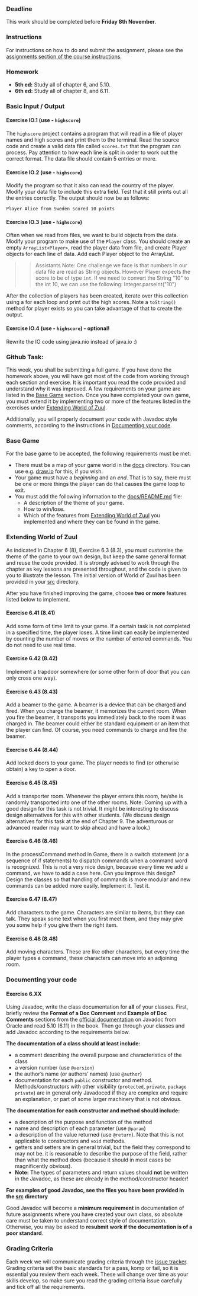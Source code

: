 ### Deadline
This work should be completed before **Friday 8th November**.

### Instructions
For instructions on how to do and submit the assignment, please see the
[assignments section of the course instructions](https://gits-15.sys.kth.se/inda-19/course-instructions#assignments).

### Homework

* **5th ed:** Study all of chapter 6, and 5.10.
* **6th ed:** Study all of chapter 8, and 6.11.

### Basic Input / Output

#### Exercise IO.1 (use - `highscore`)

The `highscore` project contains a program that will read in a file of player
names and high scores and print them to the terminal. Read the source code and
create a valid data file called `scores.txt` that the program can process. Pay
attention to how each line is split in order to work out the correct format. The
data file should contain 5 entries or more.

#### Exercise IO.2 (use - `highscore`)

Modify the program so that it also can read the country of the player. Modify
your data file to include this extra field. Test that it still prints out all
the entries correctly. The output should now be as follows:

```
Player Alice from Sweden scored 10 points
```

#### Exercise IO.3 (use - `highscore`)

Often when we read from files, we want to build objects from the data. Modify
your program to make use of the `Player` class. You should create an empty
`ArrayList<Player>`, read the player data from file, and create Player objects
for each line of data. Add each Player object to the ArrayList.

>> Assistants Note: One challenge we face is that numbers in our data file are read as String objects. However Player expects the score to be of type `int`. If we need to convert the String "10" to the int 10, we can use the following: Integer.parseInt("10")

After the collection of players has been created, iterate over this collection
using a for each loop and print out the high scores. Note a `toString()` method
for player exists so you can take advantage of that to create the output.

#### Exercise IO.4 (use - `highscore`) - optional!
Rewrite the IO code using java.nio instead of java.io :)

### Github Task:
This week, you shall be submitting a full game. If you have done the homework
above, you will have got most of the code from working through each section and
exercise. It is important you read the code provided and understand why it was
improved. A few requirements on your game are listed in the [Base Game](#base-game)
section. Once you have completed your own game, you must extend it by
implementing two or more of the features listed in the exercises under
[Extending World of Zuul](#extending-world-of-zuul).

Additionally, you will properly document your code with Javadoc style comments,
according to the instructions in [Documenting your code](#documenting-your-code).

### Base Game
For the base game to be accepted, the following requirements must be met:

* There must be a map of your game world in the [docs](docs) directory. You can
  use e.g. [draw.io](https://www.draw.io) for this, if you wish.
* Your game must have a _beginning_ and an _end_. That is to say, there must be
  one or more things the player can do that causes the game loop to exit.
* You must add the following information to the
  [docs/README.md](docs/README.md) file:
    - A description of the theme of your game.
    - How to win/lose.
    - Which of the features from [Extending World of Zuul](#extending-world-of-zuul)
      you implemented and where they can be found in the game.

### Extending World of Zuul
As indicated in Chapter 6 (8), Exercise 6.3 (8.3), you must customise the theme
of the game to your own design, but keep the same general format and reuse the
code provided. It is strongly advised to work through the chapter as key
lessons are presented throughout, and the code is given to you to illustrate
the lesson. The initial version of World of Zuul has been provided in your
[src](src) directory.

After you have finished improving the game, choose **two or more** features
listed below to implement.

#### Exercise 6.41 (8.41)
Add some form of time limit to your game. If a certain task is not completed in
a specified time, the player loses. A time limit can easily be implemented by
counting the number of moves or the number of entered commands. You do not need
to use real time.

#### Exercise 6.42 (8.42)
Implement a trapdoor somewhere (or some other form of door that you can only
cross one way).

#### Exercise 6.43 (8.43)
Add a beamer to the game. A beamer is a device that can be charged and fired.
When you charge the beamer, it memorizes the current room. When you fire the
beamer, it transports you immediately back to the room it was charged in. The
beamer could either be standard equipment or an item that the player can find.
Of course, you need commands to charge and fire the beamer.

#### Exercise 6.44 (8.44)
Add locked doors to your game. The player needs to find (or otherwise obtain) a
key to open a door.

#### Exercise 6.45 (8.45)
Add a transporter room. Whenever the player enters this room, he/she is
randomly transported into one of the other rooms. Note: Coming up with a good
design for this task is not trivial. It might be interesting to discuss design
alternatives for this with other students. (We discuss design alternatives for
this task at the end of Chapter 9. The adventurous or advanced reader may want
to skip ahead and have a look.)

#### Exercise 6.46 (8.46)
In the processCommand method in Game, there is a switch statement (or a
sequence of if statements) to dispatch commands when a command word is
recognized. This is not a very nice design, because every time we add a
command, we have to add a case here. Can you improve this design? Design the
classes so that handling of commands is more modular and new commands can be
added more easily. Implement it. Test it.

#### Exercise 6.47 (8.47)
Add characters to the game. Characters are similar to items, but they can talk.
They speak some text when you first meet them, and they may give you some help
if you give them the right item.

#### Exercise 6.48 (8.48)
Add moving characters. These are like other characters, but every time the
player types a command, these characters can move into an adjoining room.

### Documenting your code

#### Exercise 6.XX
Using Javadoc, write the class documentation for __all__  of your classes. First,
briefly review the **Format of a Doc Comment** and **Example of Doc Comments**
sections from the [official documentation](http://www.oracle.com/technetwork/java/javase/documentation/index-137868.html)
on Javadoc from Oracle and read 5.10 (6.11) in the book. Then go through your
classes and add Javadoc according to the requirements below.

**The documentation of a class should at least include:**
* a comment describing the overall purpose and characteristics of the class
* a version number (use `@version`)
* the author’s name (or authors’ names) (use `@author`)
* documentation for each `public` constructor and method. Methods/constructors
  with other visibility (`protected`, `private`, `package private`) are in
  general only Javadoced if they are complex and require an explanation, or
  part of some larger machinery that is not obvious.

**The documentation for each constructor and method should include:**
* a description of the purpose and function of the method
* name and description of each parameter (use `@param`)
* a description of the value returned (use `@return`). Note that this is not
  applicable to constructors and `void` methods.
* getters and setters are in general trivial, but the field they correspond to
  may not be. it is reasonable to describe the purpose of the field, rather
  than what the method does (because it should in most cases be magnificently
  obvious).
* **Note:** The types of parameters and return values should **not** be written
  in the Javadoc, as these are already in the method/constructor header!

**For examples of good Javadoc, see the files you have been provided in
the [src](src) directory**

Good Javadoc will become a **minimum requirement** in documentation of future
assignments where you have created your own class, so absolute care must be
taken to understand correct style of documentation.  Otherwise, you may be
asked to **resubmit work if the documentation is of a poor standard**.

### Grading Criteria
Each week we will communicate grading criteria through the [issue tracker](../../issues/). Grading criteria set the basic standards for a pass, komp or fail, so it is essential you review them each week. These will change over time as your skills develop, so make sure you read the grading criteria issue carefully and tick off all the requirements.
